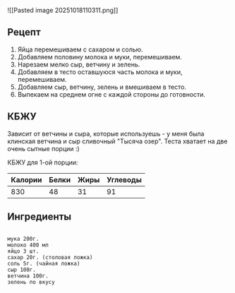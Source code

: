 
![[Pasted image 20251018110311.png]]


## Рецепт 
1. Яйца перемешиваем с сахаром и солью.
2. Добавляем половину молока и муки, перемешиваем. 
3. Нарезаем мелко сыр, ветчину и зелень. 
4. Добавляем в тесто оставшуюся часть молока и муки, перемешиваем. 
5. Добавляем сыр, ветчину, зелень и вмешиваем в тесто.
6. Выпекаем на среднем огне с каждой стороны до готовности.


## КБЖУ 

Зависит от ветчины и сыра, которые используешь - у меня была клинская ветчина и сыр сливочный "Тысяча озер". Теста хватает на две очень сытные порции :) 

КБЖУ для 1-ой порции: 

| Калории | Белки | Жиры | Углеводы |
| ------- | ----- | ---- | -------- |
| 830     | 48    | 31   | 91       |

## Ингредиенты

```{ .text .copy title="Ингредиенты — скопируй" }

мука 200г.
молоко 400 мл
яйцо 3 шт. 
сахар 20г. (столовая ложка)
соль 5г. (чайная ложка)
сыр 100г.
ветчина 100г.
зелень по вкусу
```